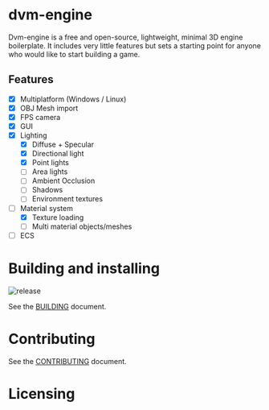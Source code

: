 # dvm-engine

Dvm-engine is a free and open-source, lightweight, minimal 3D engine boilerplate. It includes very little features but sets a starting point for anyone who would like to start building a game.

## Features

- [X] Multiplatform (Windows / Linux)
- [X] OBJ Mesh import
- [X] FPS camera
- [X] GUI
- [X] Lighting
  - [X] Diffuse + Specular
  - [X] Directional light
  - [X] Point lights
  - [ ] Area lights
  - [ ] Ambient Occlusion
  - [ ] Shadows
  - [ ] Environment textures
- [ ] Material system
  - [X] Texture loading
  - [ ] Multi material objects/meshes
- [ ] ECS

# Building and installing

![release](https://github.com/imedina7/dvm-engine/actions/workflows/release.yml/badge.svg)

See the [BUILDING](BUILDING.md) document.

# Contributing

See the [CONTRIBUTING](CONTRIBUTING.md) document.

# Licensing

<!--
Please go to https://choosealicense.com/licenses/ and choose a license that
fits your needs. The recommended license for a project of this type is the
GNU AGPLv3.
-->
